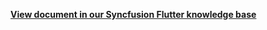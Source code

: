 **[View document in our Syncfusion Flutter knowledge base](https://www.syncfusion.com/kb/12221/how-to-change-the-first-day-of-week-in-the-flutter-date-range-picker-sfdaterangepicker)**
